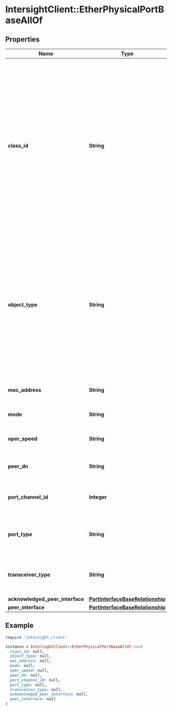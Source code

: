 # IntersightClient::EtherPhysicalPortBaseAllOf

## Properties

| Name | Type | Description | Notes |
| ---- | ---- | ----------- | ----- |
| **class_id** | **String** | The fully-qualified name of the instantiated, concrete type. This property is used as a discriminator to identify the type of the payload when marshaling and unmarshaling data. The enum values provides the list of concrete types that can be instantiated from this abstract type. |  |
| **object_type** | **String** | The fully-qualified name of the instantiated, concrete type. The value should be the same as the &#39;ClassId&#39; property. The enum values provides the list of concrete types that can be instantiated from this abstract type. |  |
| **mac_address** | **String** | Mac Address of a port in the Fabric Interconnect. | [optional][readonly] |
| **mode** | **String** | Operating mode of this port. | [optional][readonly] |
| **oper_speed** | **String** | Current Operational speed for this port. | [optional][readonly] |
| **peer_dn** | **String** | PeerDn for ethernet physical port. | [optional][readonly] |
| **port_channel_id** | **Integer** | Port channel id for port channel created on FI switch. | [optional][readonly] |
| **port_type** | **String** | Defines the transport type for this port (ethernet OR fc). | [optional][readonly] |
| **transceiver_type** | **String** | Transceiver model attached to a port in the Fabric Interconnect. | [optional][readonly] |
| **acknowledged_peer_interface** | [**PortInterfaceBaseRelationship**](PortInterfaceBaseRelationship.md) |  | [optional] |
| **peer_interface** | [**PortInterfaceBaseRelationship**](PortInterfaceBaseRelationship.md) |  | [optional] |

## Example

```ruby
require 'intersight_client'

instance = IntersightClient::EtherPhysicalPortBaseAllOf.new(
  class_id: null,
  object_type: null,
  mac_address: null,
  mode: null,
  oper_speed: null,
  peer_dn: null,
  port_channel_id: null,
  port_type: null,
  transceiver_type: null,
  acknowledged_peer_interface: null,
  peer_interface: null
)
```

